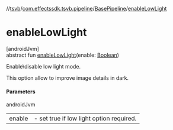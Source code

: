 //[tsvb](../../../index.md)/[com.effectssdk.tsvb.pipeline](../index.md)/[BasePipeline](index.md)/[enableLowLight](enable-low-light.md)

# enableLowLight

[androidJvm]\
abstract fun [enableLowLight](enable-low-light.md)(enable: [Boolean](https://kotlinlang.org/api/latest/jvm/stdlib/kotlin/-boolean/index.html))

Enable\disable low light mode.

This option allow to improve image details in dark.

#### Parameters

androidJvm

| | |
|---|---|
| enable | -     set true if low light option required. |
